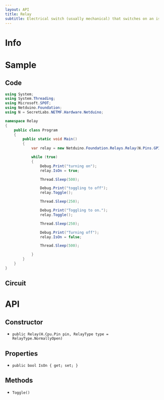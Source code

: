 ```yaml
---
layout: API
title: Relay
subtitle: Electrical switch (usually mechanical) that switches on an isolated circuit.
---
```


# Info

# Sample

## Code

```csharp
using System;
using System.Threading;
using Microsoft.SPOT;
using Netduino.Foundation;
using N = SecretLabs.NETMF.Hardware.Netduino;

namespace Relay
{
    public class Program
    {
        public static void Main()
        {
            var relay = new Netduino.Foundation.Relays.Relay(N.Pins.GPIO_PIN_D1);

            while (true)
            {
                Debug.Print("turning on");
                relay.IsOn = true;

                Thread.Sleep(500);

                Debug.Print("toggling to off");
                relay.Toggle();

                Thread.Sleep(250);

                Debug.Print("Toggling to on.");
                relay.Toggle();

                Thread.Sleep(250);

                Debug.Print("Turning off");
                relay.IsOn = false;

                Thread.Sleep(500);

            }
        }
    }
}
```


## Circuit

# API

## Constructor

* `public Relay(H.Cpu.Pin pin, RelayType type = RelayType.NormallyOpen)`

## Properties

* `public bool IsOn { get; set; }`

## Methods

* `Toggle()`